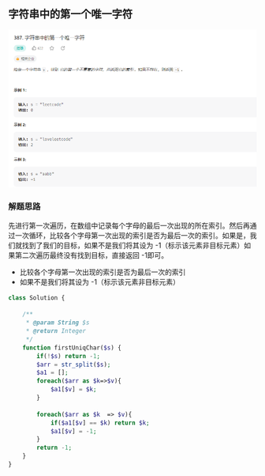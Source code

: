 ## 字符串中的第一个唯一字符

![img.png](../images/字符串中的第一个唯一字符.png)

### 解题思路

先进行第一次遍历，在数组中记录每个字母的最后一次出现的所在索引。然后再通过一次循环，比较各个字母第一次出现的索引是否为最后一次的索引。如果是，我们就找到了我们的目标，如果不是我们将其设为
-1（标示该元素非目标元素）如果第二次遍历最终没有找到目标，直接返回 -1即可。

* 比较各个字母第一次出现的索引是否为最后一次的索引
* 如果不是我们将其设为 -1（标示该元素非目标元素）

```php 
class Solution {

    /**
     * @param String $s
     * @return Integer
     */
    function firstUniqChar($s) {
        if(!$s) return -1;
        $arr = str_split($s);
        $a1 = [];
        foreach($arr as $k=>$v){
            $a1[$v] = $k;
        }

        foreach($arr as $k  => $v){
            if($a1[$v] == $k) return $k;
            $a1[$v] = -1;
        }
        return -1;
    }
}
```